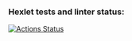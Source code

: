 ### Hexlet tests and linter status:
[![Actions Status](https://github.com/imakopyan/frontend-testing-react-project-67/actions/workflows/hexlet-check.yml/badge.svg)](https://github.com/imakopyan/frontend-testing-react-project-67/actions)